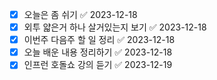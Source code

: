- [x] 오늘은 좀 쉬기 ✅ 2023-12-18
- [x] 외투 얇은거 하나 살거있는지 보기 ✅ 2023-12-18
- [x] 이번주 다음주 할 일 정리 ✅ 2023-12-18
- [x] 오늘 배운 내용 정리하기 ✅ 2023-12-18
- [x] 인프런 호돌쇼 강의 듣기 ✅ 2023-12-19